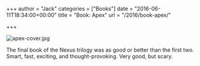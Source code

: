 +++
author = "Jack"
categories = ["Books"]
date = "2016-06-11T18:34:00+00:00"
title = "Book: Apex"
url = "/2016/book-apex/"

+++

<div class="figure">
  <img src="/img/2016/06/apex-cover.jpg" alt="apex-cover.jpg" /> </p> </p>
</div>

The final book of the Nexus trilogy was as good or better than the first two. Smart, fast, exciting, and thought-provoking. Very good, but scary.